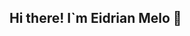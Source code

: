 ## Hi there! I`m Eidrian Melo   👋

<!--
**Eidrianm/Eidrianm** is a ✨ _special_ ✨ repository because its `README.md` (this file) appears on your GitHub profile.

Here are some ideas to get you started:**

I am a passionate student looking for my first professional opportunity as a backend developer. I have experience in programming with Python, managing SQL databases, and knowledge of AWS for cloud databases. Below are some of my highlighted projects that showcase my skills and knowledge.
